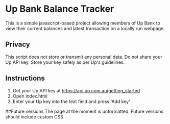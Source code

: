 # Up Bank Balance Tracker
This is a simple javascript-based project allowing members of Up Bank to view their current balances and latest transaction on a locally run webpage.

## Privacy
This script does not store or transmit any personal data. Do not share your Up API key. Store your key safely as per Up's guidelines.
 
## Instructions
1. Get your Up API key at https://api.up.com.au/getting_started
2. Open index.html
3. Enter your Up key into the text field and press 'Add key'

##Future versions
The page at the moment is unformatted. Future versions should include custom CSS.
